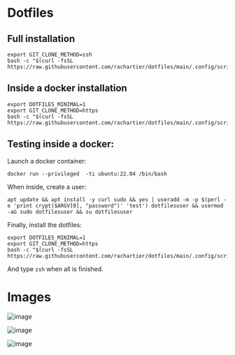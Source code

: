 # Dotfiles

Full installation
--------------------

```
export GIT_CLONE_METHOD=ssh
bash -c "$(curl -fsSL https://raw.githubusercontent.com/rachartier/dotfiles/main/.config/scripts/first_install.sh)"
```

Inside a docker installation
--------------------

```
export DOTFILES_MINIMAL=1 
export GIT_CLONE_METHOD=https
bash -c "$(curl -fsSL https://raw.githubusercontent.com/rachartier/dotfiles/main/.config/scripts/first_install.sh)"
```

## Testing inside a docker:

Launch a docker container: 
```
docker run --privileged  -ti ubuntu:22.04 /bin/bash
```

When inside, create a user:
```
apt update && apt install -y curl sudo && yes | useradd -m -p $(perl -e 'print crypt($ARGV[0], "password")' 'test') dotfilesuser && usermod -aG sudo dotfilesuser && su dotfilesuser
```

Finally, install the dotfiles:
```
export DOTFILES_MINIMAL=1 
export GIT_CLONE_METHOD=https
bash -c "$(curl -fsSL https://raw.githubusercontent.com/rachartier/dotfiles/main/.config/scripts/first_install.sh)"
```

And type `zsh` when all is finished.


# Images

![image](https://github.com/rachartier/dotfiles/assets/2057541/84147121-17c3-4234-a2b0-a278458c78c7)

![image](https://github.com/rachartier/dotfiles/assets/2057541/97b1d57f-93ac-4462-9963-89831e9987e9)

![image](https://github.com/rachartier/dotfiles/assets/2057541/4de1e93a-e167-4bd1-8786-d28172e56e6a)
